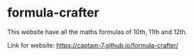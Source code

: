 # formula-crafter

This website have all the maths formulas of 10th, 11th and 12th.

Link for website: https://captain-7.github.io/formula-crafter/
